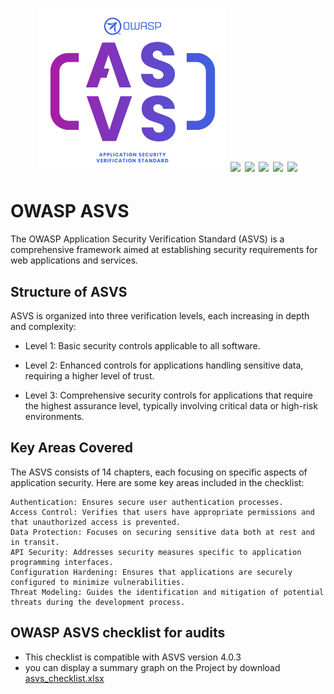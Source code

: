 <h1 align="center">
  <img src="/img/logo.png" alt="" width="300px;">
  <img src="https://img.shields.io/badge/PRs-welcome-ble">
  <img src="https://img.shields.io/github/last-commit/kh4sh3i/OWASP-ASVS">
  <img src="https://img.shields.io/github/commit-activity/m/kh4sh3i/OWASP-ASVS">
  <a href="https://x.com/intent/follow?screen_name=kh4sh3i_"><img src="https://img.shields.io/twitter/follow/kh4sh3i_?style=flat&logo=x"></a>
  <a href="https://github.com/kh4sh3i"><img src="https://img.shields.io/github/stars/kh4sh3i?style=flat&logo=github"></a>
</h1>


# OWASP ASVS
The OWASP Application Security Verification Standard (ASVS) is a comprehensive framework aimed at establishing security requirements for web applications and services.


## Structure of ASVS
ASVS is organized into three verification levels, each increasing in depth and complexity:

* Level 1: Basic security controls applicable to all software.

* Level 2: Enhanced controls for applications handling sensitive data, requiring a higher level of trust.

* Level 3: Comprehensive security controls for applications that require the highest assurance level, typically involving critical data or high-risk environments.


## Key Areas Covered
The ASVS consists of 14 chapters, each focusing on specific aspects of application security. Here are some key areas included in the checklist:
```
Authentication: Ensures secure user authentication processes.
Access Control: Verifies that users have appropriate permissions and that unauthorized access is prevented.
Data Protection: Focuses on securing sensitive data both at rest and in transit.
API Security: Addresses security measures specific to application programming interfaces.
Configuration Hardening: Ensures that applications are securely configured to minimize vulnerabilities.
Threat Modeling: Guides the identification and mitigation of potential threats during the development process.
```

## OWASP ASVS checklist for audits
* This checklist is compatible with ASVS version 4.0.3 
* you can display a summary graph on the Project by download [asvs_checklist.xlsx](https://github.com/kh4sh3i/OWASP-ASVS)


